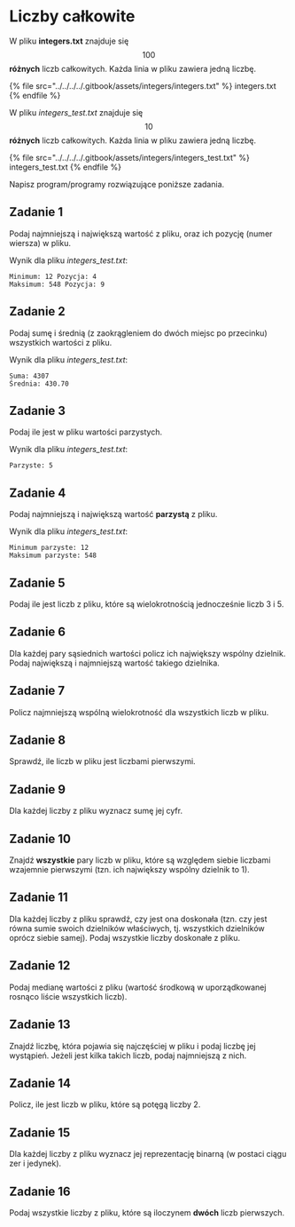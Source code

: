 # Liczby całkowite

W pliku **integers.txt** znajduje się $$100$$ **różnych** liczb całkowitych. Każda linia w pliku zawiera jedną liczbę.

{% file src="../../../../.gitbook/assets/integers/integers.txt" %}
integers.txt
{% endfile %}

W pliku *integers_test.txt* znajduje się $$10$$ **różnych** liczb całkowitych. Każda linia w pliku zawiera jedną liczbę.

{% file src="../../../../.gitbook/assets/integers/integers_test.txt" %}
integers_test.txt
{% endfile %}

Napisz program/programy rozwiązujące poniższe zadania.

## Zadanie 1

Podaj najmniejszą i największą wartość z pliku, oraz ich pozycję (numer wiersza) w pliku.

Wynik dla pliku *integers_test.txt*:

```
Minimum: 12 Pozycja: 4
Maksimum: 548 Pozycja: 9
```

## Zadanie 2

Podaj sumę i średnią (z zaokrągleniem do dwóch miejsc po przecinku) wszystkich wartości z pliku.

Wynik dla pliku *integers_test.txt*:

```
Suma: 4307
Średnia: 430.70
```

## Zadanie 3

Podaj ile jest w pliku wartości parzystych. 

Wynik dla pliku *integers_test.txt*:

```
Parzyste: 5
```

## Zadanie 4

Podaj najmniejszą i największą wartość **parzystą** z pliku.

Wynik dla pliku *integers_test.txt*:

```
Minimum parzyste: 12
Maksimum parzyste: 548
```

## Zadanie 5

Podaj ile jest liczb z pliku, które są wielokrotnością jednocześnie liczb 3 i 5.

## Zadanie 6

Dla każdej pary sąsiednich wartości policz ich największy wspólny dzielnik. Podaj największą i najmniejszą wartość takiego dzielnika.

## Zadanie 7

Policz najmniejszą wspólną wielokrotność dla wszystkich liczb w pliku.

## Zadanie 8

Sprawdź, ile liczb w pliku jest liczbami pierwszymi.

## Zadanie 9

Dla każdej liczby z pliku wyznacz sumę jej cyfr.

## Zadanie 10

Znajdź **wszystkie** pary liczb w pliku, które są względem siebie liczbami wzajemnie pierwszymi (tzn. ich największy wspólny dzielnik to 1).

## Zadanie 11

Dla każdej liczby z pliku sprawdź, czy jest ona doskonała (tzn. czy jest równa sumie swoich dzielników właściwych, tj. wszystkich dzielników oprócz siebie samej). Podaj wszystkie liczby doskonałe z pliku.

## Zadanie 12

Podaj medianę wartości z pliku (wartość środkową w uporządkowanej rosnąco liście wszystkich liczb).

## Zadanie 13

Znajdź liczbę, która pojawia się najczęściej w pliku i podaj liczbę jej wystąpień. Jeżeli jest kilka takich liczb, podaj najmniejszą z nich.

## Zadanie 14

Policz, ile jest liczb w pliku, które są potęgą liczby 2.

## Zadanie 15

Dla każdej liczby z pliku wyznacz jej reprezentację binarną (w postaci ciągu zer i jedynek).

## Zadanie 16

Podaj wszystkie liczby z pliku, które są iloczynem **dwóch** liczb pierwszych.
